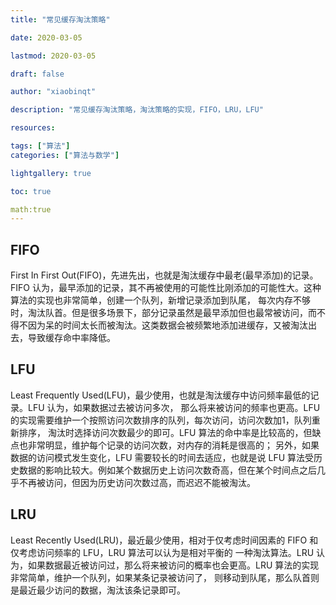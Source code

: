 ```yaml
---
title: "常见缓存淘汰策略"

date: 2020-03-05

lastmod: 2020-03-05

draft: false

author: "xiaobinqt"

description: "常见缓存淘汰策略，淘汰策略的实现，FIFO，LRU，LFU"

resources:

tags: ["算法"]
categories: ["算法与数学"]

lightgallery: true

toc: true

math:true
---
```


## FIFO

First In First Out(FIFO)，先进先出，也就是淘汰缓存中最老(最早添加)的记录。FIFO 认为，最早添加的记录，其不再被使用的可能性比刚添加的可能性大。这种算法的实现也非常简单，创建一个队列，新增记录添加到队尾， 每次内存不够时，淘汰队首。但是很多场景下，部分记录虽然是最早添加但也最常被访问，而不得不因为呆的时间太长而被淘汰。这类数据会被频繁地添加进缓存，又被淘汰出去，导致缓存命中率降低。

## LFU

Least Frequently Used(LFU)，最少使用，也就是淘汰缓存中访问频率最低的记录。LFU 认为，如果数据过去被访问多次， 那么将来被访问的频率也更高。LFU 的实现需要维护一个按照访问次数排序的队列，每次访问，访问次数加1，队列重新排序， 淘汰时选择访问次数最少的即可。LFU 算法的命中率是比较高的，但缺点也非常明显，维护每个记录的访问次数，对内存的消耗是很高的； 另外，如果数据的访问模式发生变化，LFU 需要较长的时间去适应，也就是说 LFU 算法受历史数据的影响比较大。例如某个数据历史上访问次数奇高，但在某个时间点之后几乎不再被访问，但因为历史访问次数过高，而迟迟不能被淘汰。

## LRU

Least Recently Used(LRU)，最近最少使用，相对于仅考虑时间因素的 FIFO 和仅考虑访问频率的 LFU，LRU 算法可以认为是相对平衡的 一种淘汰算法。LRU 认为，如果数据最近被访问过，那么将来被访问的概率也会更高。LRU 算法的实现非常简单，维护一个队列，如果某条记录被访问了， 则移动到队尾，那么队首则是最近最少访问的数据，淘汰该条记录即可。

